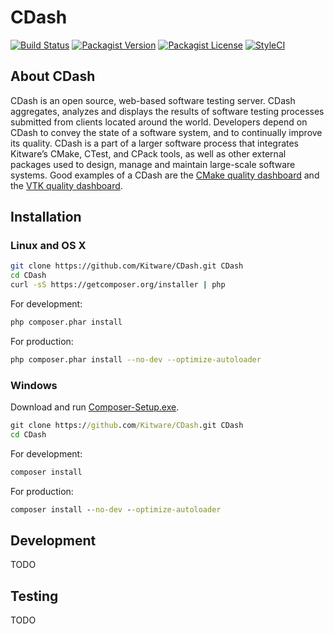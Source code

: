 # CDash

[![Build Status](https://img.shields.io/travis/Kitware/CDash/master.svg?style=flat-square)](https://travis-ci.org/Kitware/CDash)
[![Packagist Version](https://img.shields.io/packagist/v/kitware/cdash.svg?style=flat-square)](https://packagist.org/packages/kitware/cdash)
[![Packagist License](https://img.shields.io/packagist/l/kitware/cdash.svg?style=flat-square)](https://packagist.org/packages/kitware/cdash)
[![StyleCI](https://styleci.io/repos/25169249/shield)](https://styleci.io/repos/25169249)

## About CDash

CDash is an open source, web-based software testing server. CDash aggregates, analyzes and displays the results of
software testing processes submitted from clients located around the world. Developers depend on CDash to convey the
state of a software system, and to continually improve its quality. CDash is a part of a larger software process that
integrates Kitware’s CMake, CTest, and CPack tools, as well as other external packages used to design, manage and
maintain large-scale software systems. Good examples of a CDash are the
[CMake quality dashboard](https://open.cdash.org/index.php?project=CMake) and the
[VTK quality dashboard](https://open.cdash.org/index.php?project=VTK).

## Installation

### Linux and OS X

```bash
git clone https://github.com/Kitware/CDash.git CDash
cd CDash
curl -sS https://getcomposer.org/installer | php
```

For development:
```bash
php composer.phar install
```

For production:
```bash
php composer.phar install --no-dev --optimize-autoloader
```

### Windows

Download and run [Composer-Setup.exe](https://getcomposer.org/Composer-Setup.exe).

```cmd
git clone https://github.com/Kitware/CDash.git CDash
cd CDash
```

For development:
```cmd
composer install
```

For production:
```cmd
composer install --no-dev --optimize-autoloader
```

## Development

TODO

## Testing

TODO

